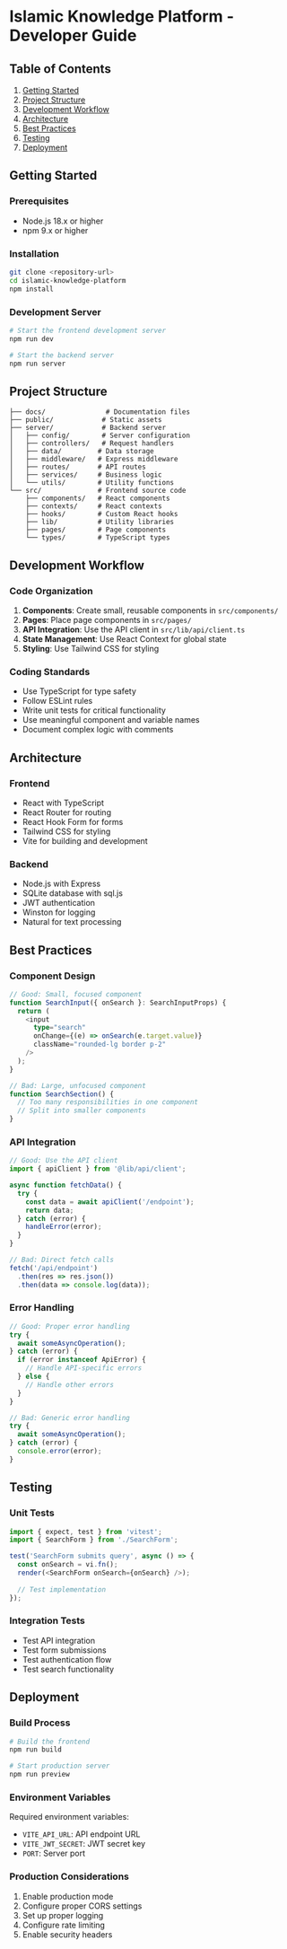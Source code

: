 # Islamic Knowledge Platform - Developer Guide

## Table of Contents
1. [Getting Started](#getting-started)
2. [Project Structure](#project-structure)
3. [Development Workflow](#development-workflow)
4. [Architecture](#architecture)
5. [Best Practices](#best-practices)
6. [Testing](#testing)
7. [Deployment](#deployment)

## Getting Started

### Prerequisites
- Node.js 18.x or higher
- npm 9.x or higher

### Installation
```bash
git clone <repository-url>
cd islamic-knowledge-platform
npm install
```

### Development Server
```bash
# Start the frontend development server
npm run dev

# Start the backend server
npm run server
```

## Project Structure

```
├── docs/               # Documentation files
├── public/            # Static assets
├── server/            # Backend server
│   ├── config/        # Server configuration
│   ├── controllers/   # Request handlers
│   ├── data/         # Data storage
│   ├── middleware/   # Express middleware
│   ├── routes/       # API routes
│   ├── services/     # Business logic
│   └── utils/        # Utility functions
└── src/              # Frontend source code
    ├── components/   # React components
    ├── contexts/     # React contexts
    ├── hooks/        # Custom React hooks
    ├── lib/          # Utility libraries
    ├── pages/        # Page components
    └── types/        # TypeScript types
```

## Development Workflow

### Code Organization
1. **Components**: Create small, reusable components in `src/components/`
2. **Pages**: Place page components in `src/pages/`
3. **API Integration**: Use the API client in `src/lib/api/client.ts`
4. **State Management**: Use React Context for global state
5. **Styling**: Use Tailwind CSS for styling

### Coding Standards
- Use TypeScript for type safety
- Follow ESLint rules
- Write unit tests for critical functionality
- Use meaningful component and variable names
- Document complex logic with comments

## Architecture

### Frontend
- React with TypeScript
- React Router for routing
- React Hook Form for forms
- Tailwind CSS for styling
- Vite for building and development

### Backend
- Node.js with Express
- SQLite database with sql.js
- JWT authentication
- Winston for logging
- Natural for text processing

## Best Practices

### Component Design
```typescript
// Good: Small, focused component
function SearchInput({ onSearch }: SearchInputProps) {
  return (
    <input
      type="search"
      onChange={(e) => onSearch(e.target.value)}
      className="rounded-lg border p-2"
    />
  );
}

// Bad: Large, unfocused component
function SearchSection() {
  // Too many responsibilities in one component
  // Split into smaller components
}
```

### API Integration
```typescript
// Good: Use the API client
import { apiClient } from '@lib/api/client';

async function fetchData() {
  try {
    const data = await apiClient('/endpoint');
    return data;
  } catch (error) {
    handleError(error);
  }
}

// Bad: Direct fetch calls
fetch('/api/endpoint')
  .then(res => res.json())
  .then(data => console.log(data));
```

### Error Handling
```typescript
// Good: Proper error handling
try {
  await someAsyncOperation();
} catch (error) {
  if (error instanceof ApiError) {
    // Handle API-specific errors
  } else {
    // Handle other errors
  }
}

// Bad: Generic error handling
try {
  await someAsyncOperation();
} catch (error) {
  console.error(error);
}
```

## Testing

### Unit Tests
```typescript
import { expect, test } from 'vitest';
import { SearchForm } from './SearchForm';

test('SearchForm submits query', async () => {
  const onSearch = vi.fn();
  render(<SearchForm onSearch={onSearch} />);
  
  // Test implementation
});
```

### Integration Tests
- Test API integration
- Test form submissions
- Test authentication flow
- Test search functionality

## Deployment

### Build Process
```bash
# Build the frontend
npm run build

# Start production server
npm run preview
```

### Environment Variables
Required environment variables:
- `VITE_API_URL`: API endpoint URL
- `VITE_JWT_SECRET`: JWT secret key
- `PORT`: Server port

### Production Considerations
1. Enable production mode
2. Configure proper CORS settings
3. Set up proper logging
4. Configure rate limiting
5. Enable security headers